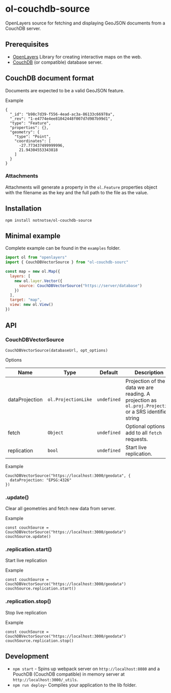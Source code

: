 # ol-couchdb-source

OpenLayers source for fetching and displaying GeoJSON documents from a CouchDB server.

## Prerequisites

- [OpenLayers](http://openlayers.org) Library for creating interactive maps on the web.
- [CouchDB](https://couchdb.apache.org) (or compatible) database server.

## CouchDB document format

Documents are expected to be a valid GeoJSON feature.

Example

```
{
  "_id": "b98c7d39-f556-4ead-ac3a-86133c66978a",
  "_rev": "1-e4774e4ee81042448f007d7d987b99d1",
  "type": "Feature",
  "properties": {},
  "geometry": {
    "type": "Point",
    "coordinates": [
      -27.773437499999996,
      21.94304553343818
    ]
  }
}
```

### Attachments

Attachments will generate a property in the `ol.Feature` properties object with the filename as the key and the full path to the file as the value.

## Installation

`npm install notnotse/ol-couchdb-source`

## Minimal example

Complete example can be found in the `examples` folder.

```javascript
import ol from "openlayers"
import { CouchDBVectorSource } from "ol-couchdb-sourc"

const map = new ol.Map({
  layers: [
    new ol.layer.Vector({
      source: CouchDBVectorSource("https://server/database")
    })
  ],
  target: "map",
  view: new ol.View()
})
```

## API

### CouchDBVectorSource

`CouchDBVectorSource(databaseUrl, opt_options)`

Options

| Name           | Type                           | Default                | Description                                                                                            |
| -------------- | ------------------------------ | ---------------------- | ------------------------------------------------------------------------------------------------------ |
| dataProjection | <code>ol.ProjectionLike</code> | <code>undefined</code> | Projection of the data we are reading. A projection as `ol.proj.Projection` or a SRS identifier string |
| fetch          | <code>Object</code>            | <code>undefined</code> | Optional options to add to all `fetch` requests.                                                       |
| replication    | <code>bool</code>              | <code>undefined</code> | Start live replication.                                                                                |

Example

```
CouchDBVectorSource("https://localhost:3000/geodata", {
  dataProjection: "EPSG:4326"
})
```

### .update()

Clear all geometries and fetch new data from server.

Example

```
const couchSource = CouchDBVectorSource("https://localhost:3000/geodata")
couchSource.update()
```

### .replication.start()

Start live replication

Example

```
const couchSource = CouchDBVectorSource("https://localhost:3000/geodata")
couchSource.replication.start()
```

### .replication.stop()

Stop live replication

Example

```
const couchSource = CouchDBVectorSource("https://localhost:3000/geodata")
couchSource.replication.stop()
```

## Development

- `npm start` - Spins up webpack server on `http://localhost:8080` and a PouchDB (CouchDB compatible) in memory server at `http://localhost:3000/_utils`.
- `npm run deploy`- Compiles your application to the lib folder.
